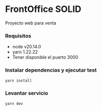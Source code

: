 # FrontOffice SOLID

Proyecto web para venta

### Requisitos

-  node v20.14.0
-  yarn 1.22.22
-  Tener disponible el puerto 3000

### Instalar dependencias y ejecutar test

```bash
yarn install
```

### Levantar servicio

```bash
yarn dev
```
